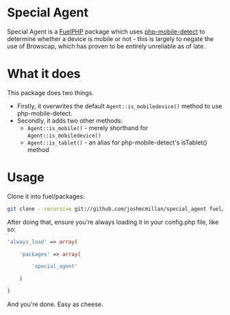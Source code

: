 # Special Agent

Special Agent is a [FuelPHP](http://fuelphp.com/) package which uses [php-mobile-detect](https://github.com/serbanghita/Mobile-Detect) to determine whether a device is mobile or not - this is largely to negate the use of Browscap, which has proven to be entirely unreliable as of late.

# What it does

This package does two things.

* Firstly, it overwrites the default `Agent::is_mobiledevice()` method to use php-mobile-detect.
* Secondly, it adds two other methods:
	* `Agent::is_mobile()` - merely shorthand for `Agent::is_mobiledevice()`
	* `Agent::is_tablet()` - an alias for php-mobile-detect's isTablet() method

# Usage

Clone it into fuel/packages:

```sh
git clone --recursive git://github.com/joshmcmillan/special_agent fuel/packages/special_agent
```

After doing that, ensure you're always loading it in your config.php file, like so:

```php
'always_load' => array(

	'packages' => array(

		'special_agent'

	)

)
```

And you're done. Easy as cheese.